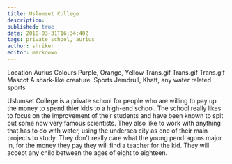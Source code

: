 ```yaml
---
title: Uslumset College
description:
published: true
date: 2010-03-31T16:34:40Z
tags: private school, aurius
author: shriker
editor: markdown
---
```


Location 	Aurius
Colours 	Purple, Orange, Yellow Trans.gif Trans.gif Trans.gif
Mascot 	A shark-like creature.
Sports 	Jemdrull, Khatt, any water related sports

Uslumset College is a private school for people who are willing to pay up the money to spend thier kids to a high-end school. The school really likes to focus on the improvement of their students and have been known to spit out some now very famous scientists. They also like to work with anything that has to do with water, using the undersea city as one of their main projects to study. They don't really care what the young pendragons major in, for the money they pay they will find a teacher for the kid. They will accept any child between the ages of eight to eighteen. 
